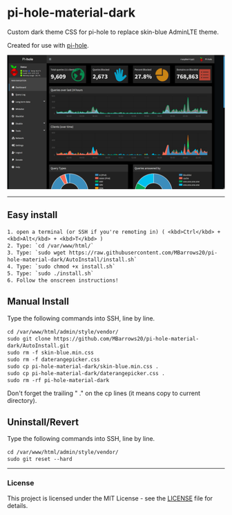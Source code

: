 # pi-hole-material-dark
Custom dark theme CSS for pi-hole to replace skin-blue AdminLTE theme.

Created for use with [pi-hole](https://github.com/pi-hole/pi-hole).

![Screenshot](dashboard.png)

---
## Easy install
````
1. open a terminal (or SSH if you're remoting in) ( <kbd>Ctrl</kbd> + <kbd>Alt</kbd> + <kbd>T</kbd> )
2. Type: `cd /var/www/html/`
3. Type: `sudo wget https://raw.githubusercontent.com/MBarrows20/pi-hole-material-dark/AutoInstall/install.sh`
4. Type: `sudo chmod +x install.sh`
5. Type: `sudo ./install.sh`
6. Follow the onscreen instructions!
````

## Manual Install
Type the following commands into SSH, line by line.

```
cd /var/www/html/admin/style/vendor/
sudo git clone https://github.com/MBarrows20/pi-hole-material-dark/AutoInstall.git
sudo rm -f skin-blue.min.css
sudo rm -f daterangepicker.css
sudo cp pi-hole-material-dark/skin-blue.min.css .
sudo cp pi-hole-material-dark/daterangepicker.css .
sudo rm -rf pi-hole-material-dark
```
Don't forget the trailing " ." on the cp lines (it means copy to current directory).

## Uninstall/Revert
Type the following commands into SSH, line by line.

```
cd /var/www/html/admin/style/vendor/
sudo git reset --hard
```

---

### License
This project is licensed under the MIT License - see the [LICENSE](LICENSE) file for details.
